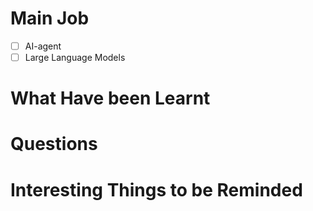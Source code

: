# Main Job
- [ ] AI-agent
- [ ] Large Language Models

# What Have been Learnt


# Questions


# Interesting Things to be Reminded



[^1]:footnote here.

